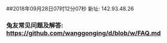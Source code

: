 ##2018年09月28日07时12分07秒 新址: 142.93.48.26
### 兔友常见问题及解答: https://github.com/wanggonging/d/blob/w/FAQ.md
